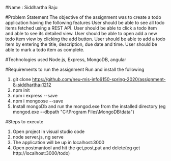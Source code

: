 #Name : Siddhartha Raju	

#Problem Statement
The objective of the assignment was to create a todo application having the following features
User should be able to see all todo items fetched using a REST API.
User should be able to click a todo item and able to see its detailed view.
User should be able to open add a new todo item view by clicking the add button.
User should be able to add a todo item by entering the title, description, due date and time.
User should be able to mark a todo item as complete.

#Technologies used
Node.js, Express, MongoDB, angular

#Requirements to run the assignment
Run and install the following
1) git clone https://github.com/neu-mis-info6150-spring-2020/assignment-8-siddhartha-1212
2) npm init  
3) npm i express --save 
4) npm i mongoose --save
5) Install mongoDb and run the mongod.exe from the installed directory (eg mongod.exe --dbpath "C:\Program Files\MongoDB\data")

#Steps to execute
1) Open project in visual studio code
2) node server.js, ng serve
3) The application will be up in localhost:3000
4) Open postmantool and hit the get,post,put and delete(eg get http://localhost:3000/todo)






